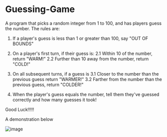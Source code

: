 # Guessing-Game
A program that picks a random integer from 1 to 100, and has players guess the number. The rules are:

1. If a player's guess is less than 1 or greater than 100, say "OUT OF BOUNDS"
2. On a player's first turn, if their guess is:
  2.1 Within 10 of the number, return "WARM!"
  2.2 Further than 10 away from the number, return "COLD!"
  
3. On all subsequent turns, if a guess is
  3.1 Closer to the number than the previous guess return "WARMER!"
  3.2 Farther from the number than the previous guess, return "COLDER!"

4. When the player's guess equals the number, tell them they've guessed correctly and how many guesses it took!

Good Luck!!!!!

A demonstration below

![image](https://user-images.githubusercontent.com/32454890/142951213-abf1aadf-e805-4b88-87f9-03b0264ad327.png)


